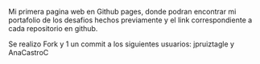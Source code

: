 Mi primera pagina web en Github pages, donde podran encontrar mi portafolio de los desafios hechos previamente y el link correspondiente a cada repositorio en github. 

Se realizo Fork y 1 un commit a los siguientes usuarios: jpruiztagle y AnaCastroC